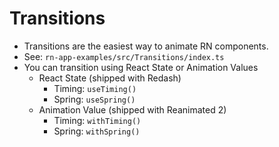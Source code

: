 # Transitions

* Transitions are the easiest way to animate RN components.
* See: `rn-app-examples/src/Transitions/index.ts`
* You can transition using React State or Animation Values
  * React State (shipped with Redash)
    * Timing: `useTiming()`
    * Spring: `useSpring()`
  * Animation Value (shipped with Reanimated 2)
    * Timing: `withTiming()`
    * Spring: `withSpring()`
